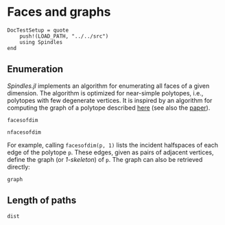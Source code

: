 # Faces and graphs

```@meta
DocTestSetup = quote
    push!(LOAD_PATH, "../../src")
    using Spindles
end
```

## Enumeration
*Spindles.jl* implements an algorithm for enumerating all faces of a given dimension. The algorithm 
is optimized for near-simple polytopes, i.e., polytopes with few degenerate vertices. It is inspired
by an algorithm for computing the graph of a polytope described [here](https://sites.google.com/site/christopheweibel/research/hirsch-conjecture) (see also the [paper](https://arxiv.org/pdf/1202.4701)).

```@docs
facesofdim
```

```@docs
nfacesofdim
```

For example, calling `facesofdim(p, 1)` lists the incident halfspaces of each edge of the polytope `p`.
These edges, given as pairs of adjacent vertices, define the graph (or *1-skeleton*) of `p`. The graph
can also be retrieved directly:

```@docs
graph
```

## Length of paths

```@docs
dist
```